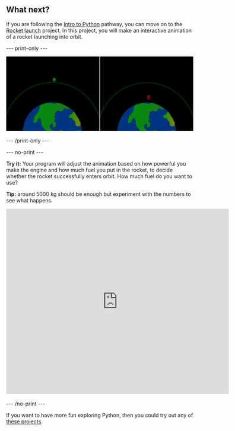 ## What next?

If you are following the [Intro to Python](https://projects.raspberrypi.org/en/raspberrypi/python-intro) pathway, you can move on to the [Rocket launch](https://projects.raspberrypi.org/en/projects/rocket-launch) project. In this project, you will make an interactive animation of a rocket launching into orbit. 

--- print-only ---

![Rocket launch project](images/showcase_rocket.png)

--- /print-only ---

--- no-print ---

**Try it:** Your program will adjust the animation based on how powerful you make the engine and how much fuel you put in the rocket, to decide whether the rocket successfully enters orbit. How much fuel do you want to use? 

**Tip:** around 5000 kg should be enough but experiment with the numbers to see what happens.

<iframe src="https://trinket.io/embed/python/ced6bff454?outputOnly=true&start=result" width="600" height="500" frameborder="0" marginwidth="0" marginheight="0" allowfullscreen>
</iframe>

--- /no-print ---

If you want to have more fun exploring Python, then you could try out any of [these projects](https://projects.raspberrypi.org/en/projects?software%5B%5D=python).

